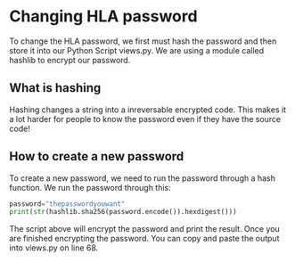 # Changing HLA password
To change the HLA password, we first must hash the password and then store it into our Python Script views.py. We are using a module called hashlib to encrypt our password. 

## What is hashing
Hashing changes a string into a inreversable encrypted code. This makes it a lot harder for people to know the password even if they have the source code! 

## How to create a new password
To create a new password, we need to run the password through a hash function. We run the password through this:

```Python
password="thepasswordyouwant"
print(str(hashlib.sha256(password.encode()).hexdigest()))
```
The script above will encrypt the password and print the result. Once you are finished encrypting the password. You can copy and paste the output into views.py on line 68.